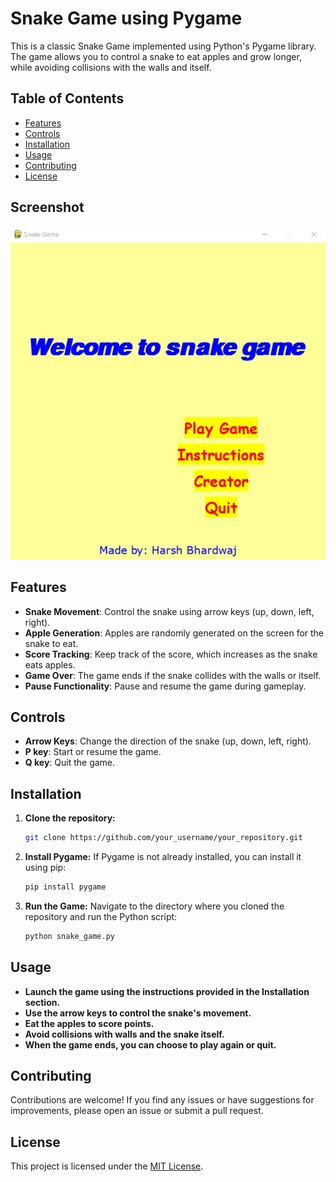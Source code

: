 # Snake Game using Pygame

This is a classic Snake Game implemented using Python's Pygame library. The game allows you to control a snake to eat apples and grow longer, while avoiding collisions with the walls and itself.

## Table of Contents

- [Features](#features)
- [Controls](#controls)
- [Installation](#installation)
- [Usage](#usage)
- [Contributing](#contributing)
- [License](#license)

## Screenshot

![Application Demo](output1.jpg)

## Features

- **Snake Movement**: Control the snake using arrow keys (up, down, left, right).
- **Apple Generation**: Apples are randomly generated on the screen for the snake to eat.
- **Score Tracking**: Keep track of the score, which increases as the snake eats apples.
- **Game Over**: The game ends if the snake collides with the walls or itself.
- **Pause Functionality**: Pause and resume the game during gameplay.

## Controls

- **Arrow Keys**: Change the direction of the snake (up, down, left, right).
- **P key**: Start or resume the game.
- **Q key**: Quit the game.

## Installation

1. **Clone the repository:**

   ```bash
   git clone https://github.com/your_username/your_repository.git

2. **Install Pygame:**
   If Pygame is not already installed, you can install it using pip:
   ```bash
   pip install pygame

3. **Run the Game:**
   Navigate to the directory where you cloned the repository and run the Python script:
   ```bash
   python snake_game.py

## Usage

- **Launch the game using the instructions provided in the Installation section.**
- **Use the arrow keys to control the snake's movement.**
- **Eat the apples to score points.**
- **Avoid collisions with walls and the snake itself.**
- **When the game ends, you can choose to play again or quit.**

## Contributing

Contributions are welcome! If you find any issues or have suggestions for improvements, please open an issue or submit a pull request.

## License

This project is licensed under the [MIT License](LICENSE).


